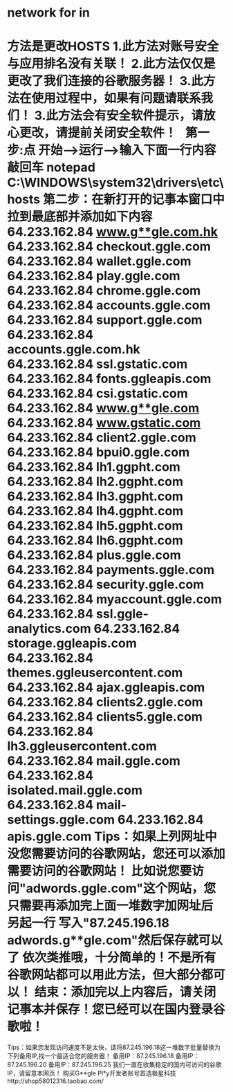 # network for in
方法是更改HOSTS
1.此方法对账号安全与应用排名没有关联！
2.此方法仅仅是更改了我们连接的谷歌服务器！
3.此方法在使用过程中，如果有问题请联系我们！
3.此方法会有安全软件提示，请放心更改，请提前关闭安全软件！
 
第一步:点 开始-->运行-->输入下面一行内容敲回车
notepad C:\WINDOWS\system32\drivers\etc\hosts
第二步：在新打开的记事本窗口中拉到最底部并添加如下内容
64.233.162.84  www.g**gle.com.hk
64.233.162.84  checkout.g**gle.com
64.233.162.84  wallet.g**gle.com
64.233.162.84  play.g**gle.com
64.233.162.84  chrome.g**gle.com
64.233.162.84  accounts.g**gle.com
64.233.162.84  support.g**gle.com
64.233.162.84  accounts.g**gle.com.hk
64.233.162.84  ssl.gstatic.com
64.233.162.84  fonts.g**gleapis.com
64.233.162.84  csi.gstatic.com
64.233.162.84  www.g**gle.com
64.233.162.84  www.gstatic.com
64.233.162.84  client2.g**gle.com
64.233.162.84  bpui0.g**gle.com
64.233.162.84  lh1.ggpht.com
64.233.162.84  lh2.ggpht.com
64.233.162.84  lh3.ggpht.com
64.233.162.84  lh4.ggpht.com
64.233.162.84  lh5.ggpht.com
64.233.162.84  lh6.ggpht.com
64.233.162.84  plus.g**gle.com
64.233.162.84  payments.g**gle.com
64.233.162.84  security.g**gle.com
64.233.162.84  myaccount.g**gle.com
64.233.162.84  ssl.g**gle-analytics.com
64.233.162.84  storage.g**gleapis.com
64.233.162.84  themes.g**gleusercontent.com
64.233.162.84  ajax.g**gleapis.com
64.233.162.84  clients2.g**gle.com
64.233.162.84  clients5.g**gle.com
64.233.162.84  lh3.g**gleusercontent.com
64.233.162.84  mail.g**gle.com
64.233.162.84  isolated.mail.g**gle.com
64.233.162.84  mail-settings.g**gle.com
64.233.162.84  apis.g**gle.com
Tips：如果上列网址中没您需要访问的谷歌网站，您还可以添加需要访问的谷歌网站！
比如说您要访问"adwords.g**gle.com"这个网站，您只需要再添加完上面一堆数字加网址后 另起一行 写入"87.245.196.18  adwords.g**gle.com"然后保存就可以了
依次类推哦，十分简单的！不是所有谷歌网站都可以用此方法，但大部分都可以！
结束：添加完以上内容后，请关闭记事本并保存！您已经可以在国内登录谷歌啦！
================================================
Tips：如果您发现访问速度不是太快，请将87.245.196.18这一堆数字批量替换为下列备用IP,找一个最适合您的服务器！
备用IP：87.245.196.18
备用IP：87.245.196.20
备用IP：87.245.196.25
我们一直在收集稳定的国内可访问的谷歌IP，请留意本网页！
购买G**gle Pl*y开发者账号首选极星科技http://shop58012316.taobao.com/

